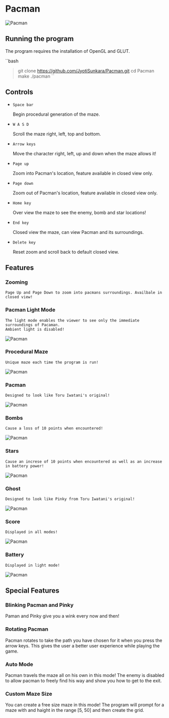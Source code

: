 # Pacman
![Pacman](images/lighting.png)

## Running the program

The program requires the installation of OpenGL and GLUT.

``bash
> git clone https://github.com/JyotiSunkara/Pacman.git
> cd Pacman
> make 
> ./pacman
``

## Controls

- `Space bar`

    Begin procedural generation of the maze.

- `W A S D` 

    Scroll the maze right, left, top and bottom.

- `Arrow keys`

    Move the character right, left, up and down when the maze allows it!

- `Page up`

    Zoom into Pacman's location, feature available in closed view only.

- `Page down`

    Zoom out of Pacman's location, feature available in closed view only.

- `Home key`  

    Over view the maze to see the enemy, bomb and star locations!

- `End key` 

    Closed view the maze, can view Pacman and its surroundings.

- `Delete key`

    Reset zoom and scroll back to default closed view.

## Features 

### Zooming
    Page Up and Page Down to zoom into pacmans surroundings. Availbale in closed view!

### Pacman Light Mode
    The light mode enables the viewer to see only the immediate surroundings of Pacaman. 
    Ambient light is disabled!

![Pacman](images/lightmaze.png)

### Procedural Maze
    Unique maze each time the program is run!

![Pacman](images/brightmaze.png)


### Pacman 
    Designed to look like Toru Iwatani's original!

![Pacman](images/pacman.png)

### Bombs
    Cause a loss of 10 points when encountered!

![Pacman](images/bomb.png)

### Stars
    Cause an increse of 10 points when encountered as well as an increase in battery power!

![Pacman](images/star.png)


### Ghost
    Designed to look like Pinky from Toru Iwatani's original!

![Pacman](images/ghost.png)


### Score
    Displayed in all modes!

![Pacman](images/score.png)


### Battery
    Displayed in light mode!

![Pacman](images/battery.png)



## Special Features

### Blinking Pacman and Pinky

Paman and Pinky give you a wink every now and then!

### Rotating Pacman

Pacman rotates to take the path you have chosen for it when you press the arrow keys. This gives the user a better user experience while playing the game.

### Auto Mode

Pacman travels the maze all on his own in this mode! The enemy is disabled to allow pacman to freely find his way and show you how to get to the exit.

### Custom Maze Size

You can create a free size maze in this mode! The program will prompt for a maze with and haight in the range [5, 50] and then create the grid.

